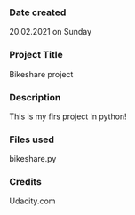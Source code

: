 ### Date created
20.02.2021 on Sunday

### Project Title
Bikeshare project

### Description
This is my firs project in python!

### Files used
bikeshare.py

### Credits
Udacity.com

